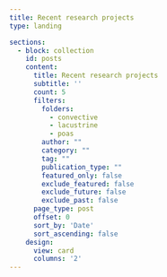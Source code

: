 ```yaml
---
title: Recent research projects
type: landing

sections:
  - block: collection
    id: posts
    content:
      title: Recent research projects
      subtitle: ''
      count: 5
      filters:
        folders:
          - convective
          - lacustrine
          - poas
        author: ""
        category: ""
        tag: ""
        publication_type: ""
        featured_only: false
        exclude_featured: false
        exclude_future: false
        exclude_past: false
      page_type: post
      offset: 0
      sort_by: 'Date'
      sort_ascending: false
    design:
      view: card
      columns: '2'
---
```

